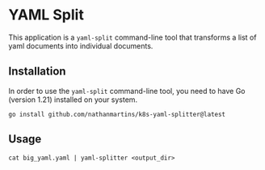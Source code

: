 # YAML Split

This application is a `yaml-split` command-line tool that transforms a list of yaml documents into individual documents.

## Installation

In order to use the `yaml-split` command-line tool, you need to have Go (version 1.21) installed on your system.

`go install github.com/nathanmartins/k8s-yaml-splitter@latest`


## Usage 

`cat big_yaml.yaml | yaml-splitter <output_dir>`
